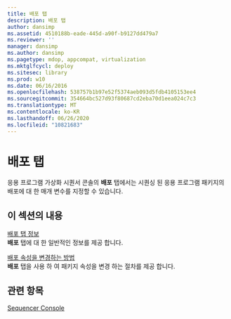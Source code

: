 ```yaml
---
title: 배포 탭
description: 배포 탭
author: dansimp
ms.assetid: 4510188b-eade-445d-a90f-b9127dd479a7
ms.reviewer: ''
manager: dansimp
ms.author: dansimp
ms.pagetype: mdop, appcompat, virtualization
ms.mktglfcycl: deploy
ms.sitesec: library
ms.prod: w10
ms.date: 06/16/2016
ms.openlocfilehash: 538757b1b97e52f5374aeb093d5fdb4105153ee4
ms.sourcegitcommit: 354664bc527d93f80687cd2eba70d1eea024c7c3
ms.translationtype: MT
ms.contentlocale: ko-KR
ms.lasthandoff: 06/26/2020
ms.locfileid: "10821683"
---
```

# 배포 탭


응용 프로그램 가상화 시퀀서 콘솔의 **배포** 탭에서는 시퀀싱 된 응용 프로그램 패키지의 배포에 대 한 매개 변수를 지정할 수 있습니다.

## 이 섹션의 내용


<a href="" id="about-the-deployment-tab"></a>[배포 탭 정보](about-the-deployment-tab.md)  
**배포** 탭에 대 한 일반적인 정보를 제공 합니다.

<a href="" id="how-to-change-deployment-properties"></a>[배포 속성을 변경하는 방법](how-to-change-deployment-properties.md)  
**배포** 탭을 사용 하 여 패키지 속성을 변경 하는 절차를 제공 합니다.

## 관련 항목


[Sequencer Console](sequencer-console.md)

 

 





